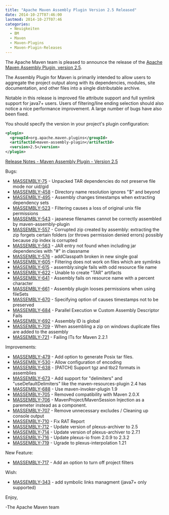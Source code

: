 ```yaml
---
title: "Apache Maven Assembly Plugin Version 2.5 Released"
date: 2014-10-27T07:46:00
lastmod: 2014-10-27T07:46
categories:
  - Neuigkeiten
  - BM
  - Maven
  - Maven-Plugins
  - Maven-Plugin-Releases
---
```

The Apache Maven team is pleased to announce the release of the 
[Apache Maven Assembly Plugin, version 2.5](http://maven.apache.org/plugins/maven-assembly-plugin).

The Assembly Plugin for Maven is primarily intended to allow users to aggregate
the project output along with its dependencies, modules, site documentation,
and other files into a single distributable archive.

Notable in this release is improved file attribute support and full
symlink support for java7+ users. Users of filtering/line ending
selection should also notice a nice performance improvement.  A large
number of bugs have also been fixed.

You should specify the version in your project's plugin configuration:

```xml
<plugin>
  <groupId>org.apache.maven.plugins</groupId>
  <artifactId>maven-assembly-plugin</artifactId>
  <version>2.5</version>
</plugin>
```

<!-- more -->


[Release Notes - Maven Assembly Plugin - Version 2.5](http://jira.codehaus.org/secure/ReleaseNote.jspa?version=18952&styleName=Text&projectId=11126)

Bugs:

 * [MASSEMBLY-75](https://issues.apache.org/jira/browse/MASSEMBLY-75) - Unpacked TAR dependencies do not preserve file mode nor uid/gid
 * [MASSEMBLY-458](https://issues.apache.org/jira/browse/MASSEMBLY-458) - Directory name resolution ignores "$" and beyond
 * [MASSEMBLY-495](https://issues.apache.org/jira/browse/MASSEMBLY-495) - Assembly changes timestamps when extracting dependency sets
 * [MASSEMBLY-523](https://issues.apache.org/jira/browse/MASSEMBLY-523) - Filtering causes a loss of original unix file permissions
 * [MASSEMBLY-543](https://issues.apache.org/jira/browse/MASSEMBLY-543) - japanese filenames cannot be correctly assembled by maven-assembly-plugin
 * [MASSEMBLY-557](https://issues.apache.org/jira/browse/MASSEMBLY-557) - Corrupted zip created by assembly: extracting the zip forgets certain folders (or throws permission denied errors) possibly because zip index is corrupted
 * [MASSEMBLY-563](https://issues.apache.org/jira/browse/MASSEMBLY-563) - JAR entry not found when including jar dependencies with "#" in classname
 * [MASSEMBLY-576](https://issues.apache.org/jira/browse/MASSEMBLY-576) - addClasspath broken in new single goal
 * [MASSEMBLY-605](https://issues.apache.org/jira/browse/MASSEMBLY-605) - Filtering does not work on files which are symlinks
 * [MASSEMBLY-615](https://issues.apache.org/jira/browse/MASSEMBLY-615) - assembly:single fails with odd resource file name
 * [MASSEMBLY-622](https://issues.apache.org/jira/browse/MASSEMBLY-622) - Unable to create "TAR" artifacts
 * [MASSEMBLY-641](https://issues.apache.org/jira/browse/MASSEMBLY-641) - Assembly fails on resource name with a percent character
 * [MASSEMBLY-661](https://issues.apache.org/jira/browse/MASSEMBLY-661) - Assembly plugin looses permissions when using fileSets
 * [MASSEMBLY-670](https://issues.apache.org/jira/browse/MASSEMBLY-670) - Specifying <lineEnding> option of <fileSet> causes timestamps not to be preserved
 * [MASSEMBLY-684](https://issues.apache.org/jira/browse/MASSEMBLY-684) - Parallel Execution w Custom Assembly Descriptor Fails
 * [MASSEMBLY-692](https://issues.apache.org/jira/browse/MASSEMBLY-692) - Assembly ID is global
 * [MASSEMBLY-709](https://issues.apache.org/jira/browse/MASSEMBLY-709) - When assembling a zip on windows duplicate files are added to the assembly
 * [MASSEMBLY-721](https://issues.apache.org/jira/browse/MASSEMBLY-721) - Failing ITs for Maven 2.2.1

Improvements:

 * [MASSEMBLY-479](https://issues.apache.org/jira/browse/MASSEMBLY-479) - Add option to generate Posix tar files.
 * [MASSEMBLY-530](https://issues.apache.org/jira/browse/MASSEMBLY-530) - Allow configuration of encoding
 * [MASSEMBLY-638](https://issues.apache.org/jira/browse/MASSEMBLY-638) - \[PATCH\] Support tgz and tbz2 formats in assemblies
 * [MASSEMBLY-673](https://issues.apache.org/jira/browse/MASSEMBLY-673) - Add support for "delimiters" and "useDefaultDelimiters" like the maven-resources-plugin 2.4 has
 * [MASSEMBLY-688](https://issues.apache.org/jira/browse/MASSEMBLY-688) - Use maven-invoker-plugin 1.9
 * [MASSEMBLY-705](https://issues.apache.org/jira/browse/MASSEMBLY-705) - Removed compatibility with Maven 2.0.X
 * [MASSEMBLY-706](https://issues.apache.org/jira/browse/MASSEMBLY-706) - MavenProject/MavenSession Injection as a paremeter instead as a component.
 * [MASSEMBLY-707](https://issues.apache.org/jira/browse/MASSEMBLY-707) - Remove unnecessary excludes / Cleaning up console output
 * [MASSEMBLY-710](https://issues.apache.org/jira/browse/MASSEMBLY-710) - Fix RAT Report
 * [MASSEMBLY-712](https://issues.apache.org/jira/browse/MASSEMBLY-712) - Update version of plexus-archiver to 2.5
 * [MASSEMBLY-714](https://issues.apache.org/jira/browse/MASSEMBLY-714) - Update version of plexus-archiver to 2.7.1
 * [MASSEMBLY-716](https://issues.apache.org/jira/browse/MASSEMBLY-716) - Update plexus-io from 2.0.9 to 2.3.2
 * [MASSEMBLY-719](https://issues.apache.org/jira/browse/MASSEMBLY-719) - Ugrade to plexus-interpolation 1.21

New Feature:

 * [MASSEMBLY-717](https://issues.apache.org/jira/browse/MASSEMBLY-717) - Add an option to turn off project filters

Wish:

 * [MASSEMBLY-343](https://issues.apache.org/jira/browse/MASSEMBLY-343) - add symbolic links managment (java7+ only supported)

Enjoy,

-The Apache Maven team
